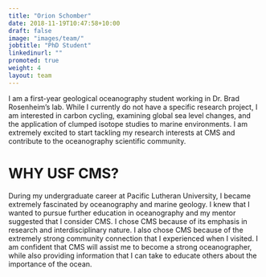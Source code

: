 ```yaml
---
title: "Orion Schomber"
date: 2018-11-19T10:47:58+10:00
draft: false
image: "images/team/"
jobtitle: "PhD Student"
linkedinurl: ""
promoted: true
weight: 4
layout: team
---
```


I am a first-year geological oceanography student working in Dr. Brad Rosenheim’s lab. While I currently do not have a specific research project, I am interested in carbon cycling, examining global sea level changes, and the application of clumped isotope studies to marine environments. I am extremely excited to start tackling my research interests at CMS and contribute to the oceanography scientific community.

# WHY USF CMS?

During my undergraduate career at Pacific Lutheran University, I became extremely fascinated by oceanography and marine geology. I knew that I wanted to pursue further education in oceanography and my mentor suggested that I consider CMS. I chose CMS because of its emphasis in research and interdisciplinary nature. I also chose CMS because of the extremely strong community connection that I experienced when I visited. I am confident that CMS will assist me to become a strong oceanographer, while also providing information that I can take to educate others about the importance of the ocean.

